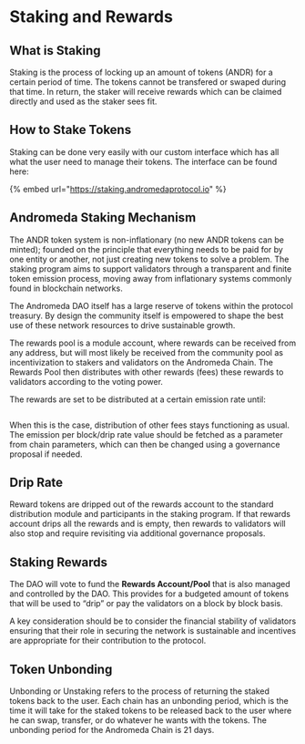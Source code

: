 # Staking and Rewards

## What is Staking

Staking is the process of locking up an amount of tokens (ANDR) for a certain period of time. The tokens cannot be transfered or swaped during that time. In return, the staker will receive rewards which can be claimed directly and used as the staker sees fit.&#x20;

## How to Stake Tokens

Staking can be done very easily with our custom interface which has all what the user need to manage their tokens. The interface can be found here:

{% embed url="https://staking.andromedaprotocol.io" %}

## Andromeda Staking Mechanism

The ANDR token system is non-inflationary (no new ANDR tokens can be minted); founded on the principle that everything needs to be paid for by one entity or another, not just creating new tokens to solve a problem. The staking program aims to support validators through a transparent and finite token emission process, moving away from inflationary systems commonly found in blockchain networks.

The Andromeda DAO itself has a large reserve of tokens within the protocol treasury. By design the community itself is empowered to shape the best use of these network resources to drive sustainable growth.

The rewards pool is a module account, where rewards can be received from any address, but will most likely be received from the community pool as incentivization to stakers and validators on the Andromeda Chain. The Rewards Pool then distributes with other rewards (fees) these rewards to validators according to the voting power.&#x20;

The rewards are set to be distributed at a certain emission rate until:&#x20;



<figure><img src="broken-reference" alt=""><figcaption></figcaption></figure>

When this is the case, distribution of other fees stays functioning as usual. The emission per block/drip rate value should be fetched as a parameter from chain parameters, which can then be changed using a governance proposal if needed.

## Drip Rate

Reward tokens are dripped out of the rewards account to the standard distribution module and participants in the staking program. If that rewards account drips all the rewards and is empty, then rewards to validators will also stop and require revisiting via additional governance proposals.&#x20;

## Staking Rewards

The DAO will vote to fund the **Rewards Account/Pool** that is also managed and controlled by the DAO. This provides for a budgeted amount of tokens that will be used to “drip” or pay the validators on a block by block basis.&#x20;

A key consideration should be to consider the financial stability of validators ensuring that their role in securing the network is sustainable and incentives are appropriate for their contribution to the protocol.

## Token Unbonding

Unbonding or Unstaking refers to the process of returning the staked tokens back to the user. Each chain has an unbonding period, which is the time it will take for the staked tokens to be released back to the user where he can swap, transfer, or do whatever he wants with the tokens. The unbonding period for the Andromeda Chain is 21 days.&#x20;
